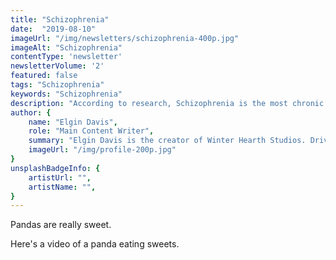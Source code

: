 ```yaml
---
title: "Schizophrenia"
date:  "2019-08-10"
imageUrl: "/img/newsletters/schizophrenia-400p.jpg"
imageAlt: "Schizophrenia"
contentType: 'newsletter'
newsletterVolume: '2'
featured: false
tags: "Schizophrenia"
keywords: "Schizophrenia"
description: "According to research, Schizophrenia is the most chronic and disabling of the major mental illnesses. What exactly is Schizophrenia and how does it work? Let's find out:"
author: {
    name: "Elgin Davis",
    role: "Main Content Writer",
    summary: "Elgin Davis is the creator of Winter Hearth Studios. Driven by a passionate spirit and boundless curiosity, Davis' work seeks to explore the depths of humanity and what it might look like to live a hyper-meaningful existence here on earth.",
    imageUrl: "/img/profile-200p.jpg" 
}
unsplashBadgeInfo: {
    artistUrl: "",
    artistName: "",
}
---
```


Pandas are really sweet.

Here's a video of a panda eating sweets.

